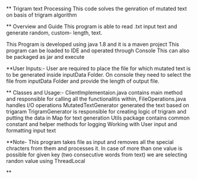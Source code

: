 ** Trigram text Processing
This code solves the genration of mutated text on basis of trigram algorithm

** Overview and Guide
This program is able to read .txt input text and generate random, custom- length, text.

This Program is developed using java 1.8 and it is a maven project
This program can be loaded to IDE and operated through Console
This can also be packaged as jar and execute

**User Inputs:-
User are required to place the file for which mutated text is to be generated inside inputData Folder.
On console they need to select the file from  inputData Folder and provide the length of output file.

** Classes and Usage:-
ClientImplementaion.java contains main method and responsible for calling all the functionalitis within,
FileOperations.java handles I/O operations 
MutatedTextGenerator generated the text based on trigaram
TrigramGenerator is responsible for creating logic of trigram and putting the data in Map for text generation
Utils package contains common constant and helper methods for logging Working with User input and formatting input text


**Note- This program takes file as input and removes all the special chracters  from them and processes it.
In case of more than one value is possible for given key (two consecutive words from text) we are selecting randon value using ThreadLocal

**
